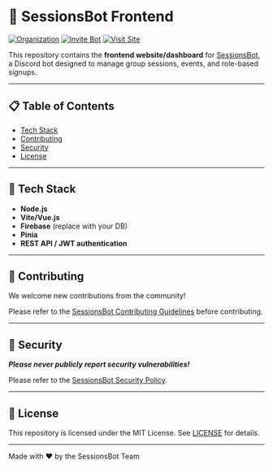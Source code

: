 # 🤖 SessionsBot Frontend

[![Organization](https://img.shields.io/badge/GitHub_Organization-025E8C?style=for-the-badge&logo=github&logoColor=white)](https://github.com/orgs/SessionsBot)
[![Invite Bot](https://img.shields.io/badge/Invite_Bot-0d8022?style=for-the-badge&logo=discord&logoColor=white)](https://invite.sessionsbot.fyi)
[![Visit Site](https://img.shields.io/badge/Visit_Website-7e13b0?style=for-the-badge&logo=safari&logoColor=white)](https://sessionsbot.fyi)

This repository contains the **frontend website/dashboard** for [SessionsBot](https://github.com/SessionsBot), a Discord bot designed to manage group sessions, events, and role-based signups.

---

## 📋 Table of Contents

- [Tech Stack](#-tech-stack)
- [Contributing](#-contributing)
- [Security](#-security)
- [License](#-license)

---

## 🧠 Tech Stack

- **Node.js**  
- **Vite/Vue.js** 
- **Firebase** (replace with your DB)  
- **Pinia**  
- **REST API / JWT authentication**  

---

## 🙌 Contributing

We welcome new contributions from the community! 

Please refer to the [SessionsBot Contributing Guidelines](https://github.com/SessionsBot/.github/blob/main/.github/CONTRIBUTING.md) before contributing.

---

## 🔐 Security

***Please never publicly report security vulnerabilities!***

Please refer to the [SessionsBot Security Policy](https://github.com/SessionsBot/.github/blob/main/.github/SECURITY.md).

---

## 📄 License

This repository is licensed under the MIT License. See [LICENSE](./LICENSE) for details.

---

Made with ❤️ by the SessionsBot Team
